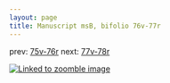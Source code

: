 ```yaml
---
layout: page
title: Manuscript msB, bifolio 76v-77r
---
```


prev: [75v-76r](../75v-76r/) next: [77v-78r](../77v-78r/)



[![Linked to zoomble image](http://www.homermultitext.org/iipsrv?IIIF=/project/homer/pyramidal/deepzoom/hmt/vbbifolio/v1/vb_76v_77r.tif/full/2000,/0/default.jpg)](http://www.homermultitext.org/ict2/?urn=urn:cite2:hmt:vbbifolio.v1:vb_76v_77r)

